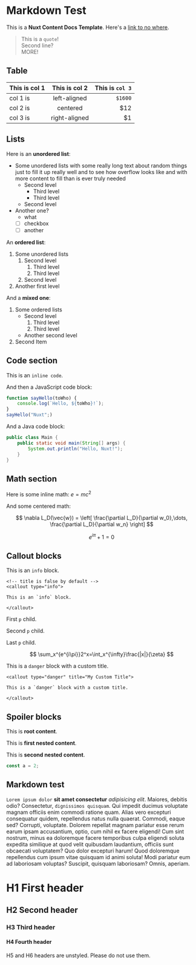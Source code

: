 # Markdown Test

This is a **Nuxt Content Docs Template**. Here's a [link to no where]().

> This is a `quote`!  
> Second line?  
> MORE!

## Table

| This is col 1 | This is col 2 | This is `col 3` |
| ------------- | :-----------: | --------------: |
| col 1 is      | left-aligned  |         `$1600` |
| col 2 is      |   centered    |             $12 |
| col 3 is      | right-aligned |              $1 |

## Lists

Here is an **unordered list**:

- Some unordered lists with some really long text about random things just to fill it up really well and to see how overflow looks like and with more content to fill than is ever truly needed
  - Second level
    - Third level
    - Third level
  - Second level
- Another one?
  - what
  - [ ] checkbox
  - [ ] another

An **ordered list**:

1. Some unordered lists
   1. Second level
      1. Third level
      2. Third level
   2. Second level
2. Another first level

And a **mixed one**:

1. Some ordered lists
   - Second level
      1. Third level
      2. Third level
   - Another second level
2. Second Item

## Code section

This is an `inline code`.

And then a JavaScript code block:

```js
function sayHello(toWho) {
    console.log(`Hello, ${toWho}!`);
}
sayHello("Nuxt";)
```

And a Java code block:

```java
public class Main {
    public static void main(String[] args) {
        System.out.println("Hello, Nuxt!");
    }
}
```

## Math section

Here is some inline math: $e=mc^2$

And some centered math:

$$
\nabla L_D(\vec{w}) = \left[ \frac{\partial L_D}{\partial w_0},\dots, \frac{\partial L_D}{\partial w_n}  \right]
$$

$$
e^{i\pi} + 1 = 0
$$

## Callout blocks

<callout type="info">

This is an `info` block.

```md{}[*.md]
<!-- title is false by default -->
<callout type="info">

This is an `info` block.

</callout>
```

</callout>

<callout type="warning" title="warning">

First `p` child.

Second `p` child.

Last `p` child.

$$
\sum_x^{e^{i\pi}}2^x=\int_x^{\infty}\frac{|x|}{\zeta}
$$

</callout>

<callout type="danger" title="My Custom Title">

This is a `danger` block with a custom title.

```md{}[*.md]
<callout type="danger" title="My Custom Title">

This is a `danger` block with a custom title.

</callout>
```

</callout>

## Spoiler blocks

<spoiler>

This is **root content**.

<spoiler title="First Nested Spoiler">

This is **first nested content**.

</spoiler>

<spoiler title="Second Nested">

This is **second nested content**.

```js
const a = 2;
```

</spoiler>

</spoiler>

## Markdown test

`Lorem ipsum dolor` **sit amet consectetur** *adipisicing elit*. Maiores, debitis odio? Consectetur, `dignissimos quisquam`. Qui impedit ducimus voluptate magnam officiis enim commodi ratione quam. Alias vero excepturi consequatur quidem, repellendus natus nulla quaerat. Commodi, eaque sed? Corrupti, voluptate. Dolorem repellat magnam pariatur esse rerum earum ipsam accusantium, optio, cum nihil ex facere eligendi! Cum sint nostrum, minus ea doloremque facere temporibus culpa eligendi soluta expedita similique at quod velit quibusdam laudantium, officiis sunt obcaecati voluptatem? Quo dolor excepturi harum! Quod doloremque repellendus cum ipsum vitae quisquam id animi soluta! Modi pariatur eum ad laboriosam voluptas? Suscipit, quisquam laboriosam? Omnis, aperiam.

# H1 First header

## H2 Second header

### H3 Third header

#### H4 Fourth header

H5 and H6 headers are unstyled. Please do not use them.
